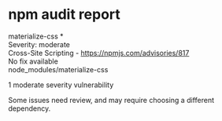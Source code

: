 # npm audit report

materialize-css  *  
Severity: moderate  
Cross-Site Scripting - https://npmjs.com/advisories/817  
No fix available  
node_modules/materialize-css  

1 moderate severity vulnerability  

Some issues need review, and may require choosing
a different dependency.
